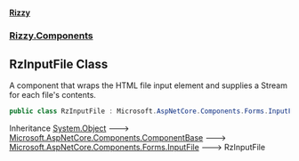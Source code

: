 #### [Rizzy](index.md 'index')
### [Rizzy.Components](Rizzy.Components.md 'Rizzy.Components')

## RzInputFile Class

A component that wraps the HTML file input element and supplies a Stream for each file's contents.

```csharp
public class RzInputFile : Microsoft.AspNetCore.Components.Forms.InputFile
```

Inheritance [System.Object](https://docs.microsoft.com/en-us/dotnet/api/System.Object 'System.Object') &#129106; [Microsoft.AspNetCore.Components.ComponentBase](https://docs.microsoft.com/en-us/dotnet/api/Microsoft.AspNetCore.Components.ComponentBase 'Microsoft.AspNetCore.Components.ComponentBase') &#129106; [Microsoft.AspNetCore.Components.Forms.InputFile](https://docs.microsoft.com/en-us/dotnet/api/Microsoft.AspNetCore.Components.Forms.InputFile 'Microsoft.AspNetCore.Components.Forms.InputFile') &#129106; RzInputFile